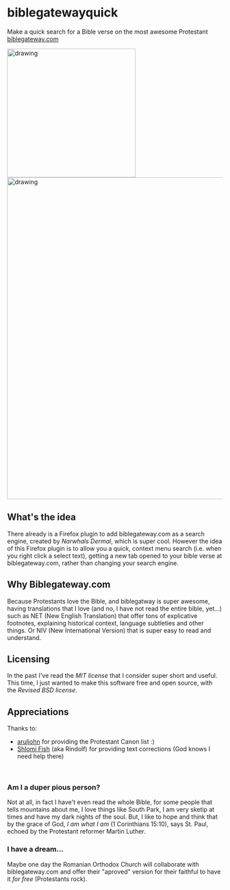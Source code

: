 # biblegatewayquick
Make a quick search for a Bible verse on the most awesome Protestant [biblegateway.com](https://www.biblegateway.com/)

<p float="left">
<img src="https://user-images.githubusercontent.com/10388612/122646021-e91e3c00-d125-11eb-97f1-614ac40abb94.png" alt="drawing" width="300"/>

<img src="https://user-images.githubusercontent.com/10388612/121818245-a2949180-cc8e-11eb-8acc-1743ba8e3ed0.gif" alt="drawing" width="750"/>
</p>

## What's the idea 

There already is a Firefox plugin to add biblegateway.com as a search engine, created by *Narwhals Dermal*, which is super cool.
However the idea of this Firefox plugin is to allow you a quick, context menu search (i.e. when you right click a select text),
getting a new tab opened to your bible verse at biblegateway.com, rather than changing your search engine.

## Why Biblegateway.com

Because Protestants love the Bible, and biblegatway is super awesome, having translations that I love (and no, I have not read the entire bible, yet...) such as NET (New English Translation) that offer tons of explicative footnotes, explaining historical context, language subtleties and other things. Or NIV (New International Version) that is super easy to read and understand.

## Licensing

In the past I've read the *MIT license* that I consider super short and useful. This time, I just wanted to make this software free and open source, with the *Revised BSD license*.

## Appreciations
Thanks to:
- [aruljohn](https://github.com/aruljohn)  for providing the Protestant Canon list :) 
-  [Shlomi Fish](https://github.com/shlomif) (aka Rindolf) for providing text corrections (God knows I need help there)


<p>&nbsp;</p>

### Am I a duper pious person?
Not at all, in fact I have't even read the whole Bible, for some people that tells mountains about me, I love things like South Park, I am very sketip at times and have my dark nights of the soul. But, I like to hope and think that by the grace of God, *I am what I am* (1 Corinthians 15:10), says St. Paul, echoed by the Protestant reformer Martin Luther. 


### I have a dream...
Maybe one day the Romanian Orthodox Church will collaborate with biblegateway.com and offer their "aproved" version for their faithful to have it *for free* (Protestants rock).

